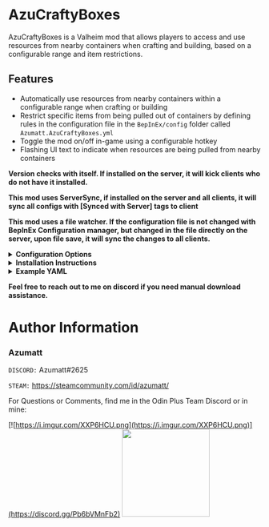 # AzuCraftyBoxes

AzuCraftyBoxes is a Valheim mod that allows players to access and use resources from nearby containers when crafting and building, based on a configurable range and item restrictions.

## Features

- Automatically use resources from nearby containers within a configurable range when crafting or building
- Restrict specific items from being pulled out of containers by defining rules in the configuration file in the `BepInEx/config` folder called `Azumatt.AzuCraftyBoxes.yml`
- Toggle the mod on/off in-game using a configurable hotkey
- Flashing UI text to indicate when resources are being pulled from nearby containers


**Version checks with itself. If installed on the server, it will kick clients who do not have it installed.**

**This mod uses ServerSync, if installed on the server and all clients, it will sync all configs with [Synced with Server] tags to client**

**This mod uses a file watcher. If the configuration file is not changed with BepInEx Configuration manager, but changed in the file directly on the server, upon file save, it will sync the changes to all clients.**


<details>
<summary><b>Configuration Options</b></summary>

### General

> Configuration File Name: `Azumatt.AzuCraftyBoxes.cfg`

`1 - General`

Lock Configuration [Synced with Server]
* If on, the configuration is locked and can be changed by server admins only.
    * Default Value: On

Mod Enabled [Synced with Server]
* If off, everything in the mod will not run. This is useful if you want to disable the mod without uninstalling it.
    * Default Value: On

`2 - CraftyBoxes`

Container Range [Synced with Server]
* The maximum range from which to pull items from.
    * Default Value: 20

ResourceCostString [Not Synced with Server]
* String used to show required and available resources. {0} is replaced by how much is available, and {1} is replaced by how much is required. Set to nothing to leave it as default.
    * Default Value: {0}/{1}

FlashColor [Not Synced with Server]
* Resource amounts will flash to this colour when coming from containers
    * Default Value: FFEB04FF

UnFlashColor [Not Synced with Server]
* Resource amounts will flash from this colour when coming from containers (set both colors to the same color for no flashing)
    * Default Value: FFFFFFFF

`3 - Keys`

FillAllModKey [Not Synced with Server]
* Modifier key to pull all available fuel or ore when down. Use https://docs.unity3d.com/Manual/ConventionalGameInput.html
    * Default Value: LeftShift

</details>

<details>
<summary><b>Installation Instructions</b></summary>

### Manual Installation

`Note: (Manual installation is likely how you have to do this on a server, make sure BepInEx is installed on the server correctly)`

1. **Download the latest release of BepInEx.**
2. **Extract the contents of the zip file to your game's root folder.**
3. **Download the latest release of AzuCraftyBoxes from Thunderstore.io.**
4. **Extract the contents of the zip file to the `BepInEx/plugins` folder.**
5. **Launch the game.**

### Installation through r2modman or Thunderstore Mod Manager

1. **Install [r2modman](https://valheim.thunderstore.io/package/ebkr/r2modman/) or [Thunderstore Mod Manager](https://www.overwolf.com/app/Thunderstore-Thunderstore_Mod_Manager).**

   > For r2modman, you can also install it through the Thunderstore site.
   ![](https://i.imgur.com/s4X4rEs.png "r2modman Download")

   > For Thunderstore Mod Manager, you can also install it through the Overwolf app store
   ![](https://i.imgur.com/HQLZFp4.png "Thunderstore Mod Manager Download")
2. **Open the Mod Manager and search for "AzuCraftyBoxes" under the Online tab. `Note: You can also search for "Azumatt" to find all my mods.`**
   The image below shows VikingShip as an example, but it was easier to reuse the image. Type AzuCraftyBoxes.

![](https://i.imgur.com/5CR5XKu.png)
3. **Click the Download button to install the mod.**
4. **Launch the game.**

</details>


<details><summary><b>Example YAML</b></summary>

```yml
# Below you can find example groups. Groups are used to exclude or includeOverride quickly. They are reusable lists! 
# Please note that some of these groups/container limitations are kinda pointless but are here for example.
# Make sure to follow the format of the example below. If you have any questions, please ask in my discord.

# Full vanilla prefab name list: https://valheim-modding.github.io/Jotunn/data/prefabs/prefab-list.html
# Item prefab name list: https://valheim-modding.github.io/Jotunn/data/objects/item-list.html

# There are several predefined groups set up for you that are not listed. You can use these just like you would any group you create yourself.
# These are the "All", "Food", "Potion", "Fish", "Swords", "Bows", "Crossbows", "Axes", "Clubs", "Knives", "Pickaxes", "Polearms", "Spears", "Equipment", "Boss Trophy", "Trophy", "Crops", "Seeds", "Ores", "Metals", and "Woods" groups.
# The criteria for these groups are as follows:
# groups:
#   Food:
#     - Criteria: Both of the following properties must have a value greater than 0.0 on the sharedData property of the ItemDrop script:
#         - food
#         - foodStamina
#   Potion:
#     - Criteria: The following properties must meet the specified conditions on the sharedData property of the ItemDrop script:
#         - food > 0.0
#         - foodStamina == 0.0
#   Fish:
#     - itemType: Fish
#   Swords, Bows, Crossbows, Axes, Clubs, Knives, Pickaxes, Polearms, Spears:
#     - itemType: OneHandedWeapon, TwoHandedWeapon, TwoHandedWeaponLeft, Bow
#     - Criteria: Items in these groups have a specific skillType on the sharedData property of the ItemDrop script. Each group corresponds to the skillType as follows:
#         - Swords: skillType == Skills.SkillType.Swords
#         - Bows: skillType == Skills.SkillType.Bows
#         - Crossbows: skillType == Skills.SkillType.Crossbows
#         - Axes: skillType == Skills.SkillType.Axes
#         - Clubs: skillType == Skills.SkillType.Clubs
#         - Knives: skillType == Skills.SkillType.Knives
#         - Pickaxes: skillType == Skills.SkillType.Pickaxes
#         - Polearms: skillType == Skills.SkillType.Polearms
#         - Spears: skillType == Skills.SkillType.Spears
#            Example:   An item with itemType set to OneHandedWeapon and skillType set to Skills.SkillType.Swords would belong to the Swords group.
#   Equipment:
#     - itemType: Torch
#   Boss Trophy:
#     - itemType: Trophie
#     - Criteria: sharedData.m_name ends with any of the following boss names:
#         - eikthyr, elder, bonemass, dragonqueen, goblinking, SeekerQueen
#   Trophy:
#     - itemType: Trophie
#     - Criteria: sharedData.m_name does not end with any boss names
#   Crops:
#     - itemType: Material
#     - Criteria: Can be cultivated and grown into a pickable object with an amount greater than 1
#   Seeds:
#     - itemType: Material
#     - Criteria: Can be cultivated and grown into a pickable object with an amount equal to 1
#   Ores:
#     - itemType: Material
#     - Criteria: Can be processed by any of the following smelters:
#         - smelter
#         - blastfurnace
#   Metals:
#     - itemType: Material
#     - Criteria: Is the result of processing an ore in any of the following smelters:
#         - smelter
#         - blastfurnace
#   Woods:
#     - itemType: Material
#     - Criteria: Can be processed by the charcoal_kiln smelter
#   All:
#     - Criteria: Item has an ItemDrop script and all needed fields are populated. (all items)




groups:
  Armor: # Group name
    - ArmorBronzeChest # Item prefab name, note that this is case sensitive and must be the prefab name
    - ArmorBronzeLegs
    - ArmorCarapaceChest
    - ArmorCarapaceLegs
    - ArmorFenringChest
    - ArmorFenringLegs
    - ArmorIronChest
    - ArmorIronLegs
    - ArmorLeatherChest
    - ArmorLeatherLegs
    - ArmorMageChest
    - ArmorMageLegs
    - ArmorPaddedCuirass
    - ArmorPaddedGreaves
    - ArmorRagsChest
    - ArmorRagsLegs
    - ArmorRootChest
    - ArmorRootLegs
    - ArmorTrollLeatherChest
    - ArmorTrollLeatherLegs
    - ArmorWolfChest
    - ArmorWolfLegs
  Arrows:
    - ArrowBronze
    - ArrowCarapace
    - ArrowFire
    - ArrowFlint
    - ArrowFrost
    - ArrowIron
    - ArrowNeedle
    - ArrowObsidian
    - ArrowPoison
    - ArrowSilver
    - ArrowWood
    - draugr_arrow
  Tier 2 Items:
    - Bronze
    - PickaxeBronze
    - ArmorBronzeChest
    - ArmorBrozeLeggings


# By default, if you don't specify a container below, it will be considered as you want to allow pulling all objects for pulling from it.
# If you are having issues with a container, please make sure you have the full prefab name of the container. Additionally, make sure you have exclude or includeOverride set up correctly.
# Worst case you can define a container like this. This will allow everything to be pulled from the container.
# rk_barrel:  
#  includeOverride: []

## Please note that the below containers are just examples. You can add as many containers as you want.
## If you want to add a new container, just copy and paste the below example and change the name of the container to the prefab name of the container you want to add.
## The values are set up to include everything by using the includeOverride (aside from things that aren't really a part of vanilla recipes, like Swords or Bows). 
## This is to give you examples on how it's done, but still allow everything to be pulled from the container.

piece_chest:
  exclude: # Exclude these items from being able to be pulled from the container
    #- Food # Exclude all in group
    - PickaxeBronze # Allow prefab names as well, in this case we will use something that isn't a food
  includeOverride:
    # - Food # This would not work, you cannot includeOverride a group that is excluded. You can only override prefabs from that group.
    - PickaxeBronze # You can however, be weird, and override a prefab name you have excluded.

# It's highly unlikely that you will need the armor, swords, bows, etc. groups below. These are just in case you want to use them. 
# They were also easy ways for me to show you how to use the groups without actually excluding something you might want to always pull by default.

piece_chest_wood:
  exclude:
    - Swords # Exclude all in group
    - Tier 2 Items # Exclude all in group
    - Bows # Exclude all in group
  includeOverride: # If the item is in the groups above, say, you were using a predefined group but want to override just one item to be ignored and allow pulling it
    - BowFineWood
    - Wood
    - Bronze

piece_chest_private:
  exclude:
    - All # Exclude everything

piece_chest_blackmetal:
  exclude:
    - Swords # Exclude all in group
    - Tier 2 Items # Exclude all in group
    - Bows # Exclude all in group
  includeOverride: # If the item is in the groups above, say, you were using a predefined group but want to override just one item to be ignored and allow pulling it
    - BowFineWood
    - Wood
    - Bronze

rk_cabinet: # rk_ is typically the prefix for containers coming from RockerKitten's mods
  exclude:
    - Food
  includeOverride:
    - Food

rk_cabinet2:
  exclude:
    - Food
  includeOverride:
    - Food

rk_barrel:
  exclude:
    - Armor
    - Swords

rk_barrel2:
  exclude:
    - Armor
    - Swords

rk_crate:
  exclude:
    - Armor
    - Swords

rk_crate2:
  exclude:
    - Armor
    - Swords

# Below you will find the configuration for the charcoal kiln, smelter, blast furnace, 
# piece_cookingstation, piece_cookingstation_iron, piece_oven,
# bonfire, CastleKit_groundtorch_unlit, fire_pit, hearth,piece_brazierceiling01, piece_brazierfloor01, 
# piece_groundtorch, piece_groundtorch_blue, piece_groundtorch_green, piece_groundtorch_mist, piece_groundtorch_wood, piece_jackoturnip, and piece_walltorch.
# The settings here will override the chest settings above.
charcoal_kiln:
  exclude:
    - Woods
  includeOverride:
    - Wood

smelter:
  exclude: [] # This is an example of how to allow everything to be pulled from the bonfire but still have it in the config file.

blastfurnace:
  exclude: []

piece_cookingstation:
  exclude: []

piece_cookingstation_iron:
  exclude: []

piece_oven:
  exclude: []

bonfire:
  exclude: []

CastleKit_groundtorch_unlit:
  exclude: []

fire_pit:
  exclude: []

hearth:
  exclude: []

piece_brazierceiling01:
  exclude: []

piece_brazierfloor01:
  exclude: []

piece_groundtorch:
  exclude: []

piece_groundtorch_blue:
  exclude: []

piece_groundtorch_green:
  exclude: []

piece_groundtorch_mist:
  exclude: []

piece_groundtorch_wood:
  exclude: []

piece_jackoturnip:
  exclude: []

piece_walltorch:
  exclude: []
```


</details>

**Feel free to reach out to me on discord if you need manual download assistance.**


# Author Information

### Azumatt

`DISCORD:` Azumatt#2625

`STEAM:` https://steamcommunity.com/id/azumatt/

For Questions or Comments, find me in the Odin Plus Team Discord or in mine:

[![https://i.imgur.com/XXP6HCU.png](https://i.imgur.com/XXP6HCU.png)](https://discord.gg/Pb6bVMnFb2)
<a href="https://discord.gg/pdHgy6Bsng"><img src="https://i.imgur.com/Xlcbmm9.png" href="https://discord.gg/pdHgy6Bsng" width="175" height="175"></a>